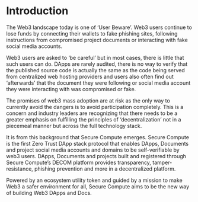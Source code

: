 # Introduction

The Web3 landscape today is one of ‘User Beware’. Web3 users continue to lose funds by connecting their wallets to fake phishing sites, following instructions from compromised project documents or interacting with fake social media accounts.

Web3 users are asked to ‘be careful’ but in most cases, there is little that such users can do. DApps are rarely audited, there is no way to verify that the published source code is actually the same as the code being served from centralized web hosting providers and users also often find out ‘afterwards’ that the document they were following or social media account they were interacting with was compromised or fake.

The promises of web3 mass adoption are at risk as the only way to currently avoid the dangers is to avoid participation completely. This is a concern and industry leaders are recognizing that there needs to be a greater emphasis on fulfilling the principles of ‘decentralization’ not in a piecemeal manner but across the full technology stack.

It is from this background that Secure Compute emerges. Secure Compute is the first Zero Trust DApp stack protocol that enables DApps, Documents and project social media accounts and domains to be self-verifiable by web3 users. DApps, Documents and projects built and registered through Secure Compute’s DECOM platform provides transparency, tamper-resistance, phishing prevention and more in a decentralized platform.

Powered by an ecosystem utility token and guided by a mission to make Web3 a safer environment for all, Secure Compute aims to be the new way of building Web3 DApps and Docs.&#x20;




